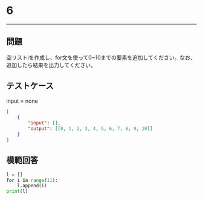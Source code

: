 # 6

---
## 問題

空リストlを作成し、for文を使って0~10までの要素を追加してください。なお、追加したら結果を出力してください。

## テストケース
input = none
```json
[
	{
		"input": [],
		"output": [[0, 1, 2, 3, 4, 5, 6, 7, 8, 9, 10]]
  	}
]
```

## 模範回答
```python
l = []
for i in range(11):
	l.append(i)
print(l)
```